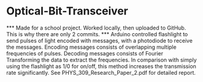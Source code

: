 # Optical-Bit-Transceiver
*** Made for a school project. Worked locally, then uploaded to GitHub. This is why there are only 2 commits. ***
 Arduino controlled flashlight to send pulses of light encoded with messages, with a photodiode to receive the messages.
 Encoding messages consists of overlapping multiple frequencies of pulses.
 Decoding messages consists of Fourier Transforming the data to extract the frequencies.
 In comparison with simply using the flashlight as 1/0 for on/off, this method increases the transmission rate significantly.
 See PHYS_309_Research_Paper_2.pdf for detailed report.

